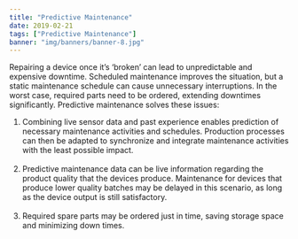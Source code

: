 ```yaml
---
title: "Predictive Maintenance"
date: 2019-02-21
tags: ["Predictive Maintenance"]
banner: "img/banners/banner-8.jpg"
---
```


Repairing a device once it’s ‘broken’ can lead to unpredictable and expensive downtime. Scheduled maintenance improves the situation, but a static maintenance schedule can cause unnecessary interruptions. In the worst case, required parts need to be ordered, extending downtimes significantly. Predictive maintenance solves these issues: 
<ol>
	<li>Combining live sensor data and past experience enables prediction of necessary maintenance activities and schedules. Production processes can then be adapted to synchronize and integrate maintenance activities with the least possible impact.</li> </br>
	<li>Predictive maintenance data can be live information regarding the product quality that the devices produce. Maintenance for devices that produce lower quality batches may be delayed in this scenario, as long as the device output is still satisfactory.</li> </br>
	<li>Required spare parts may be ordered just in time, saving storage space and minimizing down times.</li> 
</ol>